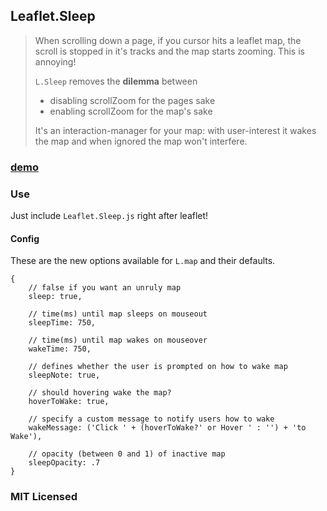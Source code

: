 ## Leaflet.Sleep

> When scrolling down a page, if you cursor hits a leaflet map, the scroll is
> stopped in it's tracks and the map starts zooming. This is annoying!
>
> `L.Sleep` removes the **dilemma** between
>
>   * disabling scrollZoom for the pages sake
>   * enabling scrollZoom for the map's sake
>
> It's an interaction-manager for your map:
> with user-interest it wakes the map and
> when ignored the map won't interfere.

### [demo](https://cliffcloud.github.io/Leaflet.Sleep)

### Use

Just include `Leaflet.Sleep.js` right after leaflet!

#### Config

These are the new options available for `L.map` and their defaults.

    {
        // false if you want an unruly map
        sleep: true,

        // time(ms) until map sleeps on mouseout
        sleepTime: 750,

        // time(ms) until map wakes on mouseover
        wakeTime: 750,

        // defines whether the user is prompted on how to wake map
        sleepNote: true,

        // should hovering wake the map?
        hoverToWake: true,

        // specify a custom message to notify users how to wake
        wakeMessage: ('Click ' + (hoverToWake?' or Hover ' : '') + 'to Wake'),

        // opacity (between 0 and 1) of inactive map
        sleepOpacity: .7
    }

### MIT Licensed
